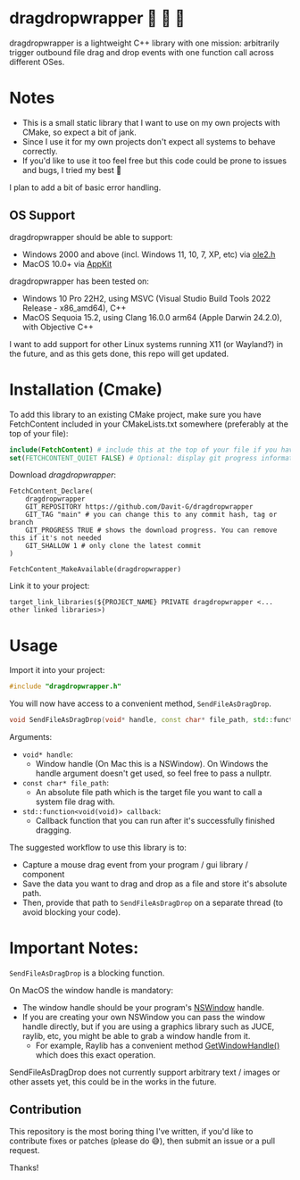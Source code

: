 # dragdropwrapper  🫳    💨 🎁 

dragdropwrapper is a lightweight C++ library with one mission: arbitrarily trigger outbound file drag and drop events with one function call across different OSes.

# Notes
- This is a small static library that I want to use on my own projects with CMake, so expect a bit of jank.
- Since I use it for my own projects don't expect all systems to behave correctly.
- If you'd like to use it too feel free but this code could be prone to issues and bugs, I tried my best 🤷

I plan to add a bit of basic error handling.

## OS Support

dragdropwrapper should be able to support:
- Windows 2000 and above (incl. Windows 11, 10, 7, XP, etc) via [ole2.h](https://learn.microsoft.com/en-us/windows/win32/api/ole2/nf-ole2-dodragdrop)
- MacOS 10.0+ via [AppKit](https://developer.apple.com/documentation/appkit/drag-and-drop)

dragdropwrapper has been tested on:
- Windows 10 Pro 22H2, using MSVC (Visual Studio Build Tools 2022 Release - x86_amd64), C++
- MacOS Sequoia 15.2, using Clang 16.0.0 arm64 (Apple Darwin 24.2.0), with Objective C++

I want to add support for other Linux systems running X11 (or Wayland?) in the future, and as this gets done, this repo will get updated.

# Installation (Cmake)
To add this library to an existing CMake project, make sure you have FetchContent included in your CMakeLists.txt somewhere (preferably at the top of your file):
```cmake
include(FetchContent) # include this at the top of your file if you haven't already
set(FETCHCONTENT_QUIET FALSE) # Optional: display git progress information from FetchContent. Dont include it if you dont need it
```

Download *dragdropwrapper*:
```
FetchContent_Declare(
    dragdropwrapper
    GIT_REPOSITORY https://github.com/Davit-G/dragdropwrapper
    GIT_TAG "main" # you can change this to any commit hash, tag or branch
    GIT_PROGRESS TRUE # shows the download progress. You can remove this if it's not needed
    GIT_SHALLOW 1 # only clone the latest commit
)

FetchContent_MakeAvailable(dragdropwrapper)
```

Link it to your project:
```
target_link_libraries(${PROJECT_NAME} PRIVATE dragdropwrapper <... other linked libraries>)
```

# Usage
Import it into your project:

```c++
#include "dragdropwrapper.h"
```

You will now have access to a convenient method, `SendFileAsDragDrop`.
```c++
void SendFileAsDragDrop(void* handle, const char* file_path, std::function<void(void)> callback);
```
Arguments:
- `void* handle`:
    - Window handle (On Mac this is a NSWindow). On Windows the handle argument doesn't get used, so feel free to pass a nullptr.
- `const char* file_path`:
    - An absolute file path which is the target file you want to call a system file drag with.
- `std::function<void(void)> callback`:
    - Callback function that you can run after it's successfully finished dragging.

The suggested workflow to use this library is to:
- Capture a mouse drag event from your program / gui library / component
- Save the data you want to drag and drop as a file and store it's absolute path.
- Then, provide that path to `SendFileAsDragDrop` on a separate thread (to avoid blocking your code).



# Important Notes:
`SendFileAsDragDrop` is a blocking function.

On MacOS the window handle is mandatory:
  - The window handle should be your program's [NSWindow](https://developer.apple.com/documentation/appkit/nswindow) handle.
  - If you are creating your own NSWindow you can pass the window handle directly, but if you are using a graphics library such as JUCE, raylib, etc, you might be able to grab a window handle from it.
    - For example, Raylib has a convenient method [GetWindowHandle()](https://www.raylib.com/cheatsheet/cheatsheet.html) which does this exact operation.

SendFileAsDragDrop does not currently support arbitrary text / images or other assets yet, this could be in the works in the future.

## Contribution
This repository is the most boring thing I've written, if you'd like to contribute fixes or patches (please do 😅), then submit an issue or a pull request.

Thanks!
